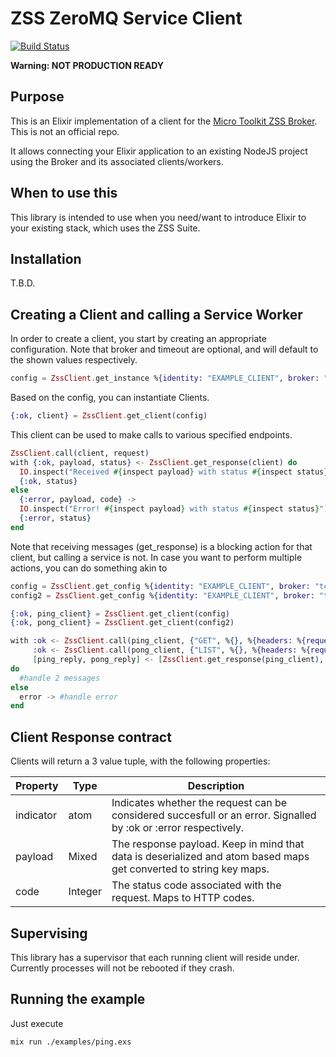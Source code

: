 # ZSS ZeroMQ Service Client

[![Build Status](https://travis-ci.org/nickve28/zss_service_suite_client_ex.svg?branch=master)](https://travis-ci.org/nickve28/zss_service_suite_client_ex)

**Warning: NOT PRODUCTION READY**

## Purpose

This is an Elixir implementation of a client for the [Micro Toolkit ZSS Broker](https://github.com/micro-toolkit/zmq-service-suite-broker-js). This is not an official repo.

It allows connecting your Elixir application to an existing NodeJS project using the Broker and its associated clients/workers.

## When to use this

This library is intended to use when you need/want to introduce Elixir to your existing stack, which uses the ZSS Suite.

## Installation

T.B.D.

## Creating a Client and calling a Service Worker

In order to create a client, you start by creating an appropriate configuration.
Note that broker and timeout are optional, and will default to the shown values respectively.

```elixir
config = ZssClient.get_instance %{identity: "EXAMPLE_CLIENT", broker: "tcp://127.0.0.1:7777", timeout: 1000, sid: "PING"}
```

Based on the config, you can instantiate Clients.

```elixir
{:ok, client} = ZssClient.get_client(config)
```

This client can be used to make calls to various specified endpoints.

```elixir
ZssClient.call(client, request)
with {:ok, payload, status} <- ZssClient.get_response(client) do
  IO.inspect("Received #{inspect payload} with status #{inspect status}")
  {:ok, status}
else
  {:error, payload, code} ->
  IO.inspect("Error! #{inspect payload} with status #{inspect status}")
  {:error, status}
end
```

Note that receiving messages (get_response) is a blocking action for that client, but calling a service is not. In case you want to perform multiple actions, you can do something akin to

```elixir
config = ZssClient.get_config %{identity: "EXAMPLE_CLIENT", broker: "tcp://127.0.0.1:7777", timeout: 1000, sid: "PING"}
config2 = ZssClient.get_config %{identity: "EXAMPLE_CLIENT", broker: "tcp://127.0.0.1:7777", timeout: 1000, sid: "PONG"}

{:ok, ping_client} = ZssClient.get_client(config)
{:ok, pong_client} = ZssClient.get_client(config2)

with :ok <- ZssClient.call(ping_client, {"GET", %{}, %{headers: %{request_id: "1"}}}),
     :ok <- ZssClient.call(pong_client, {"LIST", %{}, %{headers: %{request_id: "1"}}}),
     [ping_reply, pong_reply] <- [ZssClient.get_response(ping_client), ZssClient.get_response(pong_client)],
do
  #handle 2 messages
else
  error -> #handle error
end
```
## Client Response contract

Clients will return a 3 value tuple, with the following properties:


| Property | Type | Description |
|--------|------------|-------------|
| indicator | atom    | Indicates whether the request can be considered succesfull or an error. Signalled by :ok or :error respectively.
| payload | Mixed     | The response payload. Keep in mind that data is deserialized and atom based maps get converted to string key maps.
| code    | Integer   | The status code associated with the request. Maps to HTTP codes.

## Supervising

This library has a supervisor that each running client will reside under. Currently processes will not be rebooted if they crash.

## Running the example

Just execute

```
mix run ./examples/ping.exs
```

